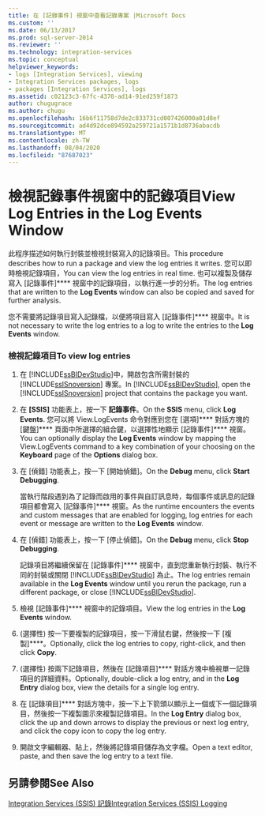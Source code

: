 ```yaml
---
title: 在 [記錄事件] 視窗中查看記錄專案 |Microsoft Docs
ms.custom: ''
ms.date: 06/13/2017
ms.prod: sql-server-2014
ms.reviewer: ''
ms.technology: integration-services
ms.topic: conceptual
helpviewer_keywords:
- logs [Integration Services], viewing
- Integration Services packages, logs
- packages [Integration Services], logs
ms.assetid: c02123c3-67fc-4370-ad14-91ed259f1873
author: chugugrace
ms.author: chugu
ms.openlocfilehash: 16b6f11758d7de2c833731cd007426000a01d8ef
ms.sourcegitcommit: ad4d92dce894592a259721a1571b1d8736abacdb
ms.translationtype: MT
ms.contentlocale: zh-TW
ms.lasthandoff: 08/04/2020
ms.locfileid: "87687023"
---
```

# <a name="view-log-entries-in-the-log-events-window"></a><span data-ttu-id="888f9-102">檢視記錄事件視窗中的記錄項目</span><span class="sxs-lookup"><span data-stu-id="888f9-102">View Log Entries in the Log Events Window</span></span>
  <span data-ttu-id="888f9-103">此程序描述如何執行封裝並檢視封裝寫入的記錄項目。</span><span class="sxs-lookup"><span data-stu-id="888f9-103">This procedure describes how to run a package and view the log entries it writes.</span></span> <span data-ttu-id="888f9-104">您可以即時檢視記錄項目，</span><span class="sxs-lookup"><span data-stu-id="888f9-104">You can view the log entries in real time.</span></span> <span data-ttu-id="888f9-105">也可以複製及儲存寫入 [記錄事件]\*\*\*\* 視窗中的記錄項目，以執行進一步的分析。</span><span class="sxs-lookup"><span data-stu-id="888f9-105">The log entries that are written to the **Log Events** window can also be copied and saved for further analysis.</span></span>  
  
 <span data-ttu-id="888f9-106">您不需要將記錄項目寫入記錄檔，以便將項目寫入 [記錄事件]\*\*\*\* 視窗中。</span><span class="sxs-lookup"><span data-stu-id="888f9-106">It is not necessary to write the log entries to a log to write the entries to the **Log Events** window.</span></span>  
  
### <a name="to-view-log-entries"></a><span data-ttu-id="888f9-107">檢視記錄項目</span><span class="sxs-lookup"><span data-stu-id="888f9-107">To view log entries</span></span>  
  
1.  <span data-ttu-id="888f9-108">在 [!INCLUDE[ssBIDevStudio](../includes/ssbidevstudio-md.md)]中，開啟包含所需封裝的 [!INCLUDE[ssISnoversion](../includes/ssisnoversion-md.md)] 專案。</span><span class="sxs-lookup"><span data-stu-id="888f9-108">In [!INCLUDE[ssBIDevStudio](../includes/ssbidevstudio-md.md)], open the [!INCLUDE[ssISnoversion](../includes/ssisnoversion-md.md)] project that contains the package you want.</span></span>  
  
2.  <span data-ttu-id="888f9-109">在 **[SSIS]** 功能表上，按一下 **記錄事件**。</span><span class="sxs-lookup"><span data-stu-id="888f9-109">On the **SSIS** menu, click **Log Events**.</span></span> <span data-ttu-id="888f9-110">您可以將 View.LogEvents 命令對應到您在 [選項]\*\*\*\* 對話方塊的 [鍵盤]\*\*\*\* 頁面中所選擇的組合鍵，以選擇性地顯示 [記錄事件]\*\*\*\* 視窗。</span><span class="sxs-lookup"><span data-stu-id="888f9-110">You can optionally display the **Log Events** window by mapping the View.LogEvents command to a key combination of your choosing on the **Keyboard** page of the **Options** dialog box.</span></span>  
  
3.  <span data-ttu-id="888f9-111">在 [偵錯] 功能表上，按一下 [開始偵錯]。</span><span class="sxs-lookup"><span data-stu-id="888f9-111">On the **Debug** menu, click **Start Debugging**.</span></span>  
  
     <span data-ttu-id="888f9-112">當執行階段遇到為了記錄而啟用的事件與自訂訊息時，每個事件或訊息的記錄項目都會寫入 [記錄事件]\*\*\*\* 視窗。</span><span class="sxs-lookup"><span data-stu-id="888f9-112">As the runtime encounters the events and custom messages that are enabled for logging, log entries for each event or message are written to the **Log Events** window.</span></span>  
  
4.  <span data-ttu-id="888f9-113">在 [偵錯] 功能表上，按一下 [停止偵錯]。</span><span class="sxs-lookup"><span data-stu-id="888f9-113">On the **Debug** menu, click **Stop Debugging**.</span></span>  
  
     <span data-ttu-id="888f9-114">記錄項目將繼續保留在 [記錄事件]\*\*\*\* 視窗中，直到您重新執行封裝、執行不同的封裝或關閉 [!INCLUDE[ssBIDevStudio](../includes/ssbidevstudio-md.md)] 為止。</span><span class="sxs-lookup"><span data-stu-id="888f9-114">The log entries remain available in the **Log Events** window until you rerun the package, run a different package, or close [!INCLUDE[ssBIDevStudio](../includes/ssbidevstudio-md.md)].</span></span>  
  
5.  <span data-ttu-id="888f9-115">檢視 [記錄事件]\*\*\*\* 視窗中的記錄項目。</span><span class="sxs-lookup"><span data-stu-id="888f9-115">View the log entries in the **Log Events** window.</span></span>  
  
6.  <span data-ttu-id="888f9-116">(選擇性) 按一下要複製的記錄項目，按一下滑鼠右鍵，然後按一下 [複製]\*\*\*\*。</span><span class="sxs-lookup"><span data-stu-id="888f9-116">Optionally, click the log entries to copy, right-click, and then click **Copy**.</span></span>  
  
7.  <span data-ttu-id="888f9-117">(選擇性) 按兩下記錄項目，然後在 [記錄項目]\*\*\*\* 對話方塊中檢視單一記錄項目的詳細資料。</span><span class="sxs-lookup"><span data-stu-id="888f9-117">Optionally, double-click a log entry, and in the **Log Entry** dialog box, view the details for a single log entry.</span></span>  
  
8.  <span data-ttu-id="888f9-118">在 [記錄項目]\*\*\*\* 對話方塊中，按一下上下箭頭以顯示上一個或下一個記錄項目，然後按一下複製圖示來複製記錄項目。</span><span class="sxs-lookup"><span data-stu-id="888f9-118">In the **Log Entry** dialog box, click the up and down arrows to display the previous or next log entry, and click the copy icon to copy the log entry.</span></span>  
  
9. <span data-ttu-id="888f9-119">開啟文字編輯器、貼上，然後將記錄項目儲存為文字檔。</span><span class="sxs-lookup"><span data-stu-id="888f9-119">Open a text editor, paste, and then save the log entry to a text file.</span></span>  
  
## <a name="see-also"></a><span data-ttu-id="888f9-120">另請參閱</span><span class="sxs-lookup"><span data-stu-id="888f9-120">See Also</span></span>  
 [<span data-ttu-id="888f9-121">Integration Services &#40;SSIS&#41; 記錄</span><span class="sxs-lookup"><span data-stu-id="888f9-121">Integration Services &#40;SSIS&#41; Logging</span></span>](performance/integration-services-ssis-logging.md)  
  
  

